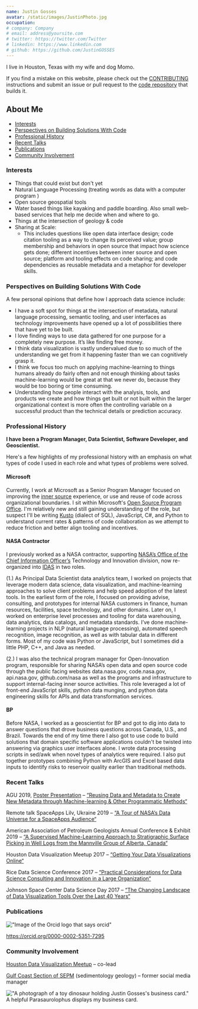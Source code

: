 ```yaml
---
name: Justin Gosses
avatar: /static/images/JustinPhoto.jpg
occupation:
# company: Company
# email: address@yoursite.com
# twitter: https://twitter.com/Twitter
# linkedin: https://www.linkedin.com
# github: https://github.com/JustinGOSSES
---
```


I live in Houston, Texas with my wife and dog Momo.

If you find a mistake on this website, please check out the [CONTRIBUTING](https://github.com/JustinGOSSES/justingosses-website/blob/main/CONTRIBUTING.md) instructions and submit an issue or pull request to the [code repository](https://github.com/JustinGOSSES/justingosses-website) that builds it.

## About Me

- <a href="#interests">Interests</a>
- <a href="#perspectives-on-building-solutions-with-code">Perspectives on Building Solutions With Code</a>
- <a href="#professional-history">Professional History</a>
- <a href="#recent-talks">Recent Talks</a>
- <a href="#publications">Publications</a>
- <a href="#community-involvement">Community Involvement</a>

### <a id="interests"></a>Interests

- Things that could exist but don't yet
- Natural Language Processing (treating words as data with a computer program )
- Open source geospatial tools
- Water based things like kayaking and paddle boarding. Also small web-based services that help me decide when and where to go.
- Things at the intersection of geology & code
- Sharing at Scale:
  - This includes questions like open data interface design; code citation tooling as a way to change its perceived value; group membership and behaviors in open source that impact how science gets done; different incentives between inner source and open source; platform and tooling effects on code sharing; and code dependencies as reusable metadata and a metaphor for developer skills.

### <a id="perspectives-on-building-solutions-with-code"></a>Perspectives on Building Solutions With Code

A few personal opinions that define how I approach data science include:

- I have a soft spot for things at the intersection of metadata, natural language processing, semantic tooling, and user interfaces as technology improvements have opened up a lot of possibilities there that have yet to be built.
- I love finding ways to use data gathered for one purpose for a completely new purpose. It’s like finding free money.
- I think data visualization is vastly undervalued due to so much of the understanding we get from it happening faster than we can cognitively grasp it.
- I think we focus too much on applying machine-learning to things humans already do fairly often and not enough thinking about tasks machine-learning would be great at that we never do, because they would be too boring or time consuming.
- Understanding how people interact with the analysis, tools, and products we create and how things get built or not built within the larger organizational context is more often the controlling variable on a successful product than the technical details or prediction accuracy.

### <a id="professional-history"></a>Professional History

<b>I have been a Program Manager, Data Scientist, Software Developer, and Geoscientist.</b>

Here's a few highlights of my professional history with an emphasis on what types of code I used in each role and what types of problems were solved.

#### Microsoft

Currently, I work at Microsoft as a Senior Program Manager focused on improving the <a href='https://innersourcecommons.org/'>inner source</a> experience, or use and reuse of code across organizational boundaries. I sit within Microsoft's <a href="https://opensource.microsoft.com/">Open Source Program Office</a>. I'm relatively new and still gaining understanding of the role, but suspect I'll be writing <a href="https://docs.microsoft.com/en-us/azure/data-explorer/kusto/query/">Kusto</a> (dialect of SQL), JavaScript, C#, and Python to understand current rates & patterns of code collaboration as we attempt to reduce friction and better align tooling and incentives.

#### NASA Contractor

I previously worked as a NASA contractor, supporting <a href="https://www.nasa.gov/offices/ocio/home/index.html">NASA’s Office of the Chief Information Officer’s</a> Technology and Innovation division, now re-organized into <a href="https://www.nasa.gov/offices/ocio/operations">IDAS</a> in two roles.

(1.) As Principal Data Scientist data analytics team, I worked on projects that leverage modern data science, data visualization, and machine-learning approaches to solve client problems and help speed adoption of the latest tools. In the earliest form of the role, I focused on providing advise, consulting, and prototypes for internal NASA customers in finance, human resources, facilities, space technology, and other domains. Later on, I worked on enterprise level processes and tooling for data warehousing, data analytics, data catalogs, and metadata standards. I’ve done machine-learning projects in NLP (natural language processing), automated speech recognition, image recognition, as well as with tabular data in different forms. Most of my code was Python or JavaScript, but I sometimes did a little PHP, C++, and Java as needed.

(2.) I was also the technical program manager for Open-Innovation program, responsible for sharing NASA’s open data and open source code through the public facing websites data.nasa.gov, code.nasa.gov, api.nasa.gov, github.com/nasa as well as the programs and infrastructure to support internal-facing inner source activities. This role leveraged a lot of front-end JavaScript skills, python data munging, and python data engineering skills for APIs and data transformation services.

#### BP

Before NASA, I worked as a geoscientist for BP and got to dig into data to answer questions that drove business questions across Canada, U.S., and Brazil. Towards the end of my time there I also got to use code to build solutions that domain specific software applications couldn't be twisted into answering via graphics user interfaces alone. I wrote data processing scripts in sed/awk when novel types of analytics were required. I also put together prototypes combining Python with ArcGIS and Excel based data inputs to identify risks to reservoir quality earlier than traditional methods.

### <a id="recent-talks"></a>Recent Talks

AGU 2019, <a href="https://t.co/ylV3EGSbLg?amp=1">Poster Presentation</a> – <a href="https://agu.confex.com/agu/fm19/meetingapp.cgi/Paper/617308">“Reusing Data and Metadata to Create New Metadata through Machine-learning & Other Programmatic Methods“</a>

Remote talk SpaceApps Lilv, Ukraine 2019 – <a href="https://docs.google.com/presentation/d/10xoC0N1jWOxEFwGml-Ivnn6GYxJ2_tbAZjdl7aRzaI8/edit?usp=sharing">“A Tour of NASA’s Data Universe for a SpaceApps Audience“</a>

American Association of Petroleum Geologists Annual Conference & Exhibit 2019 – <a href="https://github.com/JustinGOSSES/predictatops/blob/master/docs/ACE2019_Gosses_theme8_StratigraphicTopML_201905018_submitted.pdf">“A Supervised Machine-Learning Approach to Stratigraphic Surface Picking in Well Logs from the Mannville Group of Alberta, Canada“</a>

Houston Data Visualization Meetup 2017 – <a href="https://docs.google.com/presentation/d/e/2PACX-1vRAdZDa60bstH594qj7wC0QbA5Ggv4eca3BlUKYqraUvZTnpAFSjMj6Q6auu5nP3SwsAUpyTfkdv--7/pub?start=false&loop=false&delayms=5000&slide=id.p">“Getting Your Data Visualizations Online“</a>

Rice Data Science Conference 2017 – <a href="https://www.slideshare.net/JustinGosses/practical-considrations-of-data-science-cleanedpptx/1">“Practical Considerations for Data Science Consulting and Innovation in a Large Organization“</a>

Johnson Space Center Data Science Day 2017 – <a href="https://54.87.153.110/presenting-at-johnson-space-center-data-science-day/">“The Changing Landscape of Data Visualization Tools Over the Last 40 Years“</a>

### <a id="publications"></a>Publications

!["Image of the Orcid logo that says orcid"](/static/images/ORCIDstandsforlarge.png)

https://orcid.org/0000-0002-5351-7295

### <a id="community-involvement"></a>Community Involvement

<a href="https://houstondatavis.github.io/">Houston Data Visualization Meetup</a> – co-lead

<a href="http://www.gcssepm.org/">Gulf Coast Section of SEPM</a> (sedimentology geology) – former social media manager

!["A photograph of a toy dinosaur holding Justin Gosses's business card."](static/images/Dino_BusinessCard_big_Best-773x1024.png)
A helpful Parasaurolophus displays my business card.
